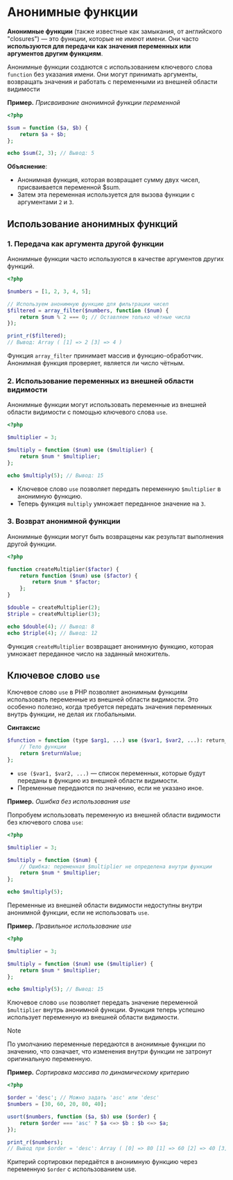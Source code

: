 # Анонимные функции

**Анонимные функции** (также известные как замыкания, от английского "closures") — это функции, которые не имеют имени. Они часто **используются для передачи как значения переменных или аргументов другим функциям**.

Анонимные функции создаются с использованием ключевого слова `function` без указания имени. Они могут принимать аргументы, возвращать значения и работать с переменными из внешней области видимости

**Пример.** _Присваивание анонимной функции переменной_

```php
<?php

$sum = function ($a, $b) {
    return $a + $b;
};

echo $sum(2, 3); // Вывод: 5
```

**Объяснение**:

- Анонимная функция, которая возвращает сумму двух чисел, присваивается переменной $sum.
- Затем эта переменная используется для вызова функции с аргументами `2` и `3`.

## Использование анонимных функций

### 1. Передача как аргумента другой функции

Анонимные функции часто используются в качестве аргументов других функций.

```php
<?php

$numbers = [1, 2, 3, 4, 5];

// Используем анонимную функцию для фильтрации чисел
$filtered = array_filter($numbers, function ($num) {
    return $num % 2 === 0; // Оставляем только чётные числа
});

print_r($filtered);
// Вывод: Array ( [1] => 2 [3] => 4 )
```

Функция `array_filter` принимает массив и функцию-обработчик. Анонимная функция проверяет, является ли число чётным.

### 2. Использование переменных из внешней области видимости

Анонимные функции могут использовать переменные из внешней области видимости с помощью ключевого слова `use`.

```php
<?php

$multiplier = 3;

$multiply = function ($num) use ($multiplier) {
    return $num * $multiplier;
};

echo $multiply(5); // Вывод: 15
```

- Ключевое слово `use` позволяет передать переменную `$multiplier` в анонимную функцию.
- Теперь функция `multiply` умножает переданное значение на `3`.

### 3. Возврат анонимной функции

Анонимные функции могут быть возвращены как результат выполнения другой функции.

```php
<?php

function createMultiplier($factor) {
    return function ($num) use ($factor) {
        return $num * $factor;
    };
}

$double = createMultiplier(2);
$triple = createMultiplier(3);

echo $double(4); // Вывод: 8
echo $triple(4); // Вывод: 12
```

Функция `createMultiplier` возвращает анонимную функцию, которая умножает переданное число на заданный множитель.

## Ключевое слово `use`

Ключевое слово `use` в PHP позволяет анонимным функциям использовать переменные из внешней области видимости. Это особенно полезно, когда требуется передать значения переменных внутрь функции, не делая их глобальными.

**Синтаксис**

```php
$function = function (type $arg1, ...) use ($var1, $var2, ...): return_type {
    // Тело функции
    return $returnValue;
};
```

- `use ($var1, $var2, ...)` — список переменных, которые будут переданы в функцию из внешней области видимости.
- Переменные передаются по значению, если не указано иное.

**Пример.** _Ошибка без использования use_

Попробуем использовать переменную из внешней области видимости без ключевого слова `use`:

```php
<?php

$multiplier = 3;

$multiply = function ($num) {
    // Ошибка: переменная $multiplier не определена внутри функции
    return $num * $multiplier;
};

echo $multiply(5);
```

Переменные из внешней области видимости недоступны внутри анонимной функции, если не использовать `use`.

**Пример.** _Правильное использование use_

```php
<?php

$multiplier = 3;

$multiply = function ($num) use ($multiplier) {
    return $num * $multiplier;
};

echo $multiply(5); // Вывод: 15
```

Ключевое слово `use` позволяет передать значение переменной `$multiplier` внутрь анонимной функции. Функция теперь успешно использует переменную из внешней области видимости.

> [!NOTE]
> По умолчанию переменные передаются в анонимные функции по значению, что означает, что изменения внутри функции не затронут оригинальную переменную.

**Пример.** _Сортировка массива по динамическому критерию_

```php
<?php

$order = 'desc'; // Можно задать 'asc' или 'desc'
$numbers = [30, 60, 20, 80, 40];

usort($numbers, function ($a, $b) use ($order) {
    return $order === 'asc' ? $a <=> $b : $b <=> $a;
});

print_r($numbers);
// Вывод при $order = 'desc': Array ( [0] => 80 [1] => 60 [2] => 40 [3] => 30 [4] => 20 )
```

Критерий сортировки передаётся в анонимную функцию через переменную `$order` с использованием use.